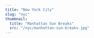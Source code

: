 ```yaml
---
title: "New York City"
slug: "nyc"
thumbnail:
  title: "Manhattan Sun Breaks"
  src: "/nyc/manhattan-sun-breaks.jpg"
---
```

